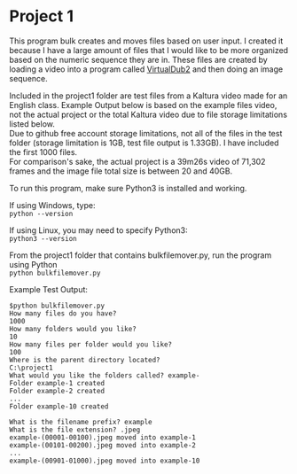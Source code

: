 # Project 1
This program bulk creates and moves files based on user input.
I created it because I have a large amount of files that I would like to be more organized based on the numeric sequence they are in.  These files are created by loading a video into a program called [VirtualDub2](https://sourceforge.net/projects/vdfiltermod/) and then doing an image sequence.  

  Included in the project1 folder are test files from a Kaltura video made for an English class. Example Output below is based on the example files video, not the actual project or the total Kaltura video due to file storage limitations listed below.  
      Due to github free account storage limitations, not all of the files in the test folder (storage limitation is 1GB, test file output is 1.33GB).  I have included the first 1000 files.  
      For comparison's sake, the actual project is a 39m26s video of 71,302 frames and the image file total size is between 20 and 40GB. 


To run this program, make sure Python3 is installed and working.

If using Windows, type:  
  ```python --version```

If using Linux, you may need to specify Python3:  
  ```python3 --version```


From the project1 folder that contains bulkfilemover.py, run the program using Python  
  ```python bulkfilemover.py```

Example Test Output:
```
$python bulkfilemover.py
How many files do you have?
1000
How many folders would you like?
10
How many files per folder would you like?
100
Where is the parent directory located?
C:\project1
What would you like the folders called? example-
Folder example-1 created
Folder example-2 created
...
Folder example-10 created

What is the filename prefix? example
What is the file extension? .jpeg
example-(00001-00100).jpeg moved into example-1
example-(00101-00200).jpeg moved into example-2
...
example-(00901-01000).jpeg moved into example-10
```